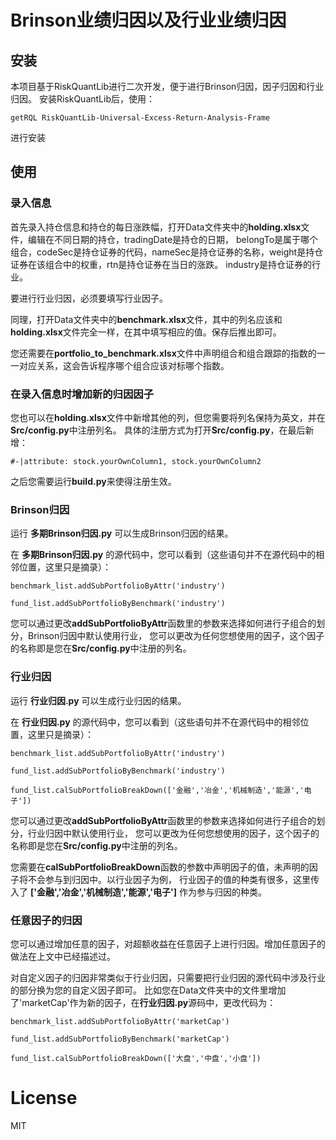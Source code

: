 # Brinson业绩归因以及行业业绩归因
## 安装

本项目基于RiskQuantLib进行二次开发，便于进行Brinson归因，因子归因和行业归因。 安装RiskQuantLib后，使用：

`getRQL RiskQuantLib-Universal-Excess-Return-Analysis-Frame`

进行安装

## 使用

### 录入信息

首先录入持仓信息和持仓的每日涨跌幅，打开Data文件夹中的**holding.xlsx**文件，编辑在不同日期的持仓，tradingDate是持仓的日期，
belongTo是属于哪个组合，codeSec是持仓证券的代码，nameSec是持仓证券的名称，weight是持仓证券在该组合中的权重，rtn是持仓证券在当日的涨跌。
industry是持仓证券的行业。

要进行行业归因，必须要填写行业因子。

同理，打开Data文件夹中的**benchmark.xlsx**文件，其中的列名应该和**holding.xlsx**文件完全一样，在其中填写相应的值。保存后推出即可。

您还需要在**portfolio_to_benchmark.xlsx**文件中声明组合和组合跟踪的指数的一一对应关系，这会告诉程序哪个组合应该对标哪个指数。

### 在录入信息时增加新的归因因子

您也可以在**holding.xlsx**文件中新增其他的列，但您需要将列名保持为英文，并在**Src/config.py**中注册列名。
具体的注册方式为打开**Src/config.py**，在最后新增：

`#-|attribute: stock.yourOwnColumn1, stock.yourOwnColumn2`
  

之后您需要运行**build.py**来使得注册生效。

### Brinson归因
运行 **多期Brinson归因.py** 可以生成Brinson归因的结果。

在 **多期Brinson归因.py** 的源代码中，您可以看到（这些语句并不在源代码中的相邻位置，这里只是摘录）：

`benchmark_list.addSubPortfolioByAttr('industry')`

`fund_list.addSubPortfolioByBenchmark('industry')`

您可以通过更改**addSubPortfolioByAttr**函数里的参数来选择如何进行子组合的划分，Brinson归因中默认使用行业，
您可以更改为任何您想使用的因子，这个因子的名称即是您在**Src/config.py**中注册的列名。


### 行业归因
运行 **行业归因.py** 可以生成行业归因的结果。

在 **行业归因.py** 的源代码中，您可以看到（这些语句并不在源代码中的相邻位置，这里只是摘录）：

`benchmark_list.addSubPortfolioByAttr('industry')`

`fund_list.addSubPortfolioByBenchmark('industry')`

`fund_list.calSubPortfolioBreakDown(['金融','冶金','机械制造','能源','电子'])`

您可以通过更改**addSubPortfolioByAttr**函数里的参数来选择如何进行子组合的划分，行业归因中默认使用行业，
您可以更改为任何您想使用的因子，这个因子的名称即是您在**Src/config.py**中注册的列名。

您需要在**calSubPortfolioBreakDown**函数的参数中声明因子的值，未声明的因子将不会参与到归因中。以行业因子为例，
行业因子的值的种类有很多，这里传入了 **['金融','冶金','机械制造','能源','电子']** 作为参与归因的种类。

### 任意因子的归因

您可以通过增加任意的因子，对超额收益在任意因子上进行归因。增加任意因子的做法在上文中已经描述过。

对自定义因子的归因非常类似于行业归因，只需要把行业归因的源代码中涉及行业的部分换为您的自定义因子即可。
比如您在Data文件夹中的文件里增加了'marketCap'作为新的因子，在**行业归因.py**源码中，更改代码为：

`benchmark_list.addSubPortfolioByAttr('marketCap')`

`fund_list.addSubPortfolioByBenchmark('marketCap')`

`fund_list.calSubPortfolioBreakDown(['大盘','中盘','小盘'])`

# License
MIT

